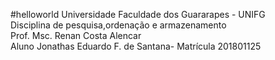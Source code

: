 #helloworld
Universidade Faculdade dos Guararapes - UNIFG<br/>
Disciplina de pesquisa,ordenação e armazenamento<br/>
Prof. Msc. Renan Costa Alencar<br/>
Aluno Jonathas Eduardo F. de Santana- Matrícula 201801125

